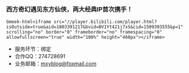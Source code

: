 ### 西方奇幻遇见东方仙侠，两大经典IP首次携手！

`Gmeek-html<iframe src="//player.bilibili.com/player.html?isOutside=true&aid=1803391217&bvid=BV1Yt421j7xS&cid=1509393555&p=1" scrolling="no" border="0" frameborder="no" framespacing="0" allowfullscreen="true" width="100%" height="460px"></iframe>`

- 服务环节：绑定
- 合作QQ：274728691
- 业务邮箱：mxyblog@foxmail.com

<!-- ##{"timestamp":1713363775}## -->
